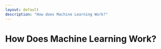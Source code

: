 ```yaml
--- 
layout: default
description: "How does Machine Learning Work?"
---
```

<h1>How Does Machine Learning Work?</h1>

